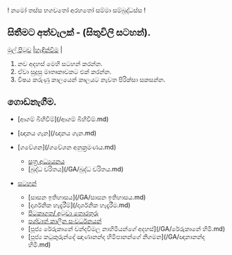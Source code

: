! නමෝ තස්ස භගවතෝ අරහතෝ සම්මා සම්බුද්ධස්ස !
## සිතීමට අත්වැලක් - (සිතුවිලි සටහන්).

[මුල් පිටුව](/index.md) |[හැඳින්වීම](/හැඳින්වීම.md) |

1. නව අදහස් මෙහි සටහන් කරන්න.
2. ඒවා සුදුසු මාතෘකාවකට එක් කරන්න.
3. විෂය කරුණු කාලයෙන් කාලයට නැවත පිරික්සා සකසන්න.

## ගොඩනැගීම.
- [ආගම් බිහිවීම්](/ආගම් බිහිවීම්.md)
- [ඥානය ගැන](/ඥානය ගැන.md)
- [ගවේශන](/ගවේශන අනුක්‍රමණය.md)
  - [සූත්‍ර අධ්‍යයනය](/suttha/index.md)
  - [බුද්ධ චරිතය](/GA/බුද්ධ චරිතය.md)

- [සටහන්]()
  - [සාසන ඉතිහාසය](/GA/සාසන ඉතිහාසය.md)
  - [දාර්ශනික හැදෑරීම්](/දාර්ශනික හැදෑරීම.md)
  - [පිටකාගත/ අටුවා  තොරතුරු]()
  - [පශ්චාත් කාලීන සංවර්ධනයන්]()
  - [පූජ්‍ය රේරුකානේ චන්දවිමල නාහිමියන්ගේ අදහස්](/GA/රේරුකානේ හිමි.md)
  - [පූජ්‍ය කටුකුරුන්දේ ඤාණානන්ද හිමිපානන්ගේ නිගමන](/GA/ඥානානන්ද හිමි.md)
